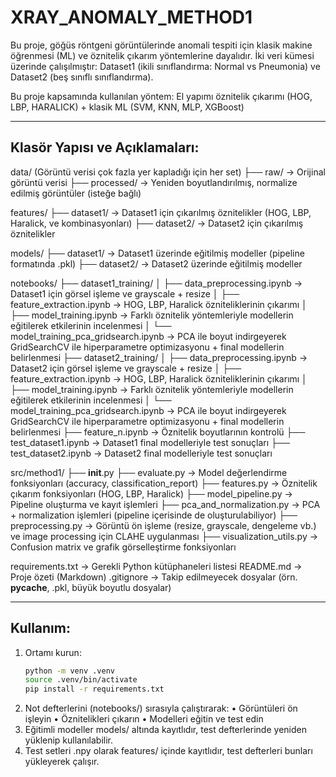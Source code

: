 XRAY_ANOMALY_METHOD1
====================

Bu proje, göğüs röntgeni görüntülerinde anomali tespiti için klasik makine öğrenmesi (ML) ve öznitelik çıkarım yöntemlerine dayalıdır. İki veri kümesi üzerinde çalışılmıştır: Dataset1 (ikili sınıflandırma: Normal vs Pneumonia) ve Dataset2 (beş sınıflı sınıflandırma). 


Bu proje kapsamında kullanılan yöntem: El yapımı öznitelik çıkarımı  (HOG, LBP, HARALICK) + klasik ML (SVM, KNN, MLP, XGBoost)

------------------------------
Klasör Yapısı ve Açıklamaları:
------------------------------

data/ (Görüntü verisi çok fazla yer kapladığı için her set)
├── raw/              -> Orijinal görüntü verisi
├── processed/        -> Yeniden boyutlandırılmış, normalize edilmiş görüntüler (isteğe bağlı)

features/
├── dataset1/         -> Dataset1 için çıkarılmış öznitelikler (HOG, LBP, Haralick, ve kombinasyonları)
├── dataset2/         -> Dataset2 için çıkarılmış öznitelikler

models/
├── dataset1/         -> Dataset1 üzerinde eğitilmiş modeller (pipeline formatında .pkl)
├── dataset2/         -> Dataset2 üzerinde eğitilmiş modeller

notebooks/
├── dataset1_training/
│   ├── data_preprocessing.ipynb        -> Dataset1 için görsel işleme ve grayscale + resize
│   ├── feature_extraction.ipynb        -> HOG, LBP, Haralick özniteliklerinin çıkarımı
│   ├── model_training.ipynb            -> Farklı öznitelik yöntemleriyle modellerin eğitilerek etkilerinin incelenmesi
│   └── model_training_pca_gridsearch.ipynb -> PCA ile boyut indirgeyerek GridSearchCV ile hiperparametre optimizasyonu + final modellerin belirlenmesi
├── dataset2_training/
│   ├── data_preprocessing.ipynb        -> Dataset2 için görsel işleme ve grayscale + resize
│   ├── feature_extraction.ipynb        -> HOG, LBP, Haralick özniteliklerinin çıkarımı
│   ├── model_training.ipynb            -> Farklı öznitelik yöntemleriyle modellerin eğitilerek etkilerinin incelenmesi
│   └── model_training_pca_gridsearch.ipynb -> PCA ile boyut indirgeyerek GridSearchCV ile hiperparametre optimizasyonu + final modellerin belirlenmesi
├── feature_n.ipynb                     -> Öznitelik boyutlarının kontrolü
├── test_dataset1.ipynb                 -> Dataset1 final modelleriyle test sonuçları
├── test_dataset2.ipynb                 -> Dataset2 final modelleriyle test sonuçları

src/method1/
├── __init__.py
├── evaluate.py                         -> Model değerlendirme fonksiyonları (accuracy, classification_report)
├── features.py                         -> Öznitelik çıkarım fonksiyonları (HOG, LBP, Haralick)
├── model_pipeline.py                   -> Pipeline oluşturma ve kayıt işlemleri
├── pca_and_normalization.py            -> PCA + normalization işlemleri (pipeline içerisinde de oluşturulabiliyor)
├── preprocessing.py                    -> Görüntü ön işleme (resize, grayscale, dengeleme vb.) ve image processing için CLAHE uygulanması 
├── visualization_utils.py              -> Confusion matrix ve grafik görselleştirme fonksiyonları

requirements.txt                        -> Gerekli Python kütüphaneleri listesi
README.md                               -> Proje özeti (Markdown)
.gitignore                              -> Takip edilmeyecek dosyalar (örn. __pycache__, .pkl, büyük boyutlu dosyalar)

------------------------------
Kullanım:
------------------------------
1. Ortamı kurun:
   ```bash
   python -m venv .venv
   source .venv/bin/activate
   pip install -r requirements.txt
2.	Not defterlerini (notebooks/) sırasıyla çalıştırarak:
	•	Görüntüleri ön işleyin
	•	Öznitelikleri çıkarın
	•	Modelleri eğitin ve test edin
3.	Eğitimli modeller models/ altında kayıtlıdır, test defterlerinde yeniden yüklenip kullanılabilir.
4.	Test setleri .npy olarak features/ içinde kayıtlıdır, test defterleri bunları yükleyerek çalışır.
